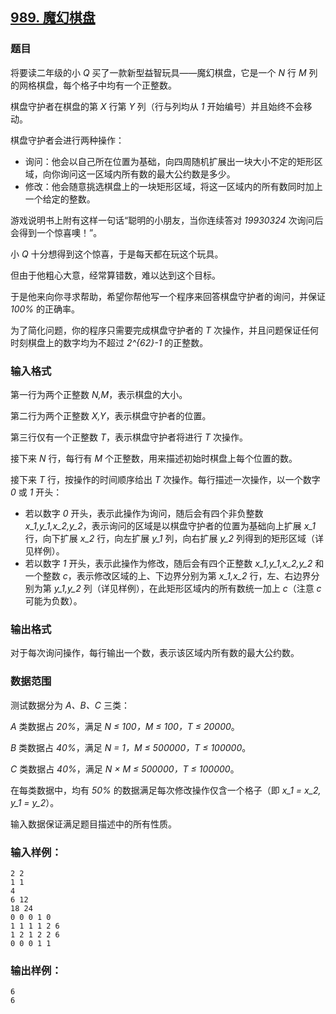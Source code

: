 ## [989. 魔幻棋盘](https://www.acwing.com/problem/content/991/)

### 题目

将要读二年级的小 *Q* 买了一款新型益智玩具——魔幻棋盘，它是一个 *N* 行 *M* 列的网格棋盘，每个格子中均有一个正整数。

棋盘守护者在棋盘的第 *X* 行第 *Y* 列（行与列均从 *1* 开始编号）并且始终不会移动。

棋盘守护者会进行两种操作：

- 询问：他会以自己所在位置为基础，向四周随机扩展出一块大小不定的矩形区域，向你询问这一区域内所有数的最大公约数是多少。
- 修改：他会随意挑选棋盘上的一块矩形区域，将这一区域内的所有数同时加上一个给定的整数。

游戏说明书上附有这样一句话“聪明的小朋友，当你连续答对 *19930324* 次询问后会得到一个惊喜噢！”。

小 *Q* 十分想得到这个惊喜，于是每天都在玩这个玩具。

但由于他粗心大意，经常算错数，难以达到这个目标。

于是他来向你寻求帮助，希望你帮他写一个程序来回答棋盘守护者的询问，并保证 *100%* 的正确率。

为了简化问题，你的程序只需要完成棋盘守护者的 *T* 次操作，并且问题保证任何时刻棋盘上的数字均为不超过 *2^{62}-1* 的正整数。

### 输入格式

第一行为两个正整数 *N,M*，表示棋盘的大小。

第二行为两个正整数 *X,Y*，表示棋盘守护者的位置。

第三行仅有一个正整数 *T*，表示棋盘守护者将进行 *T* 次操作。

接下来 *N* 行，每行有 *M* 个正整数，用来描述初始时棋盘上每个位置的数。

接下来 *T* 行，按操作的时间顺序给出 *T* 次操作。每行描述一次操作，以一个数字 *0* 或 *1* 开头：

- 若以数字 *0* 开头，表示此操作为询问，随后会有四个非负整数 *x_1,y_1,x_2,y_2*，表示询问的区域是以棋盘守护者的位置为基础向上扩展 *x_1* 行，向下扩展 *x_2* 行，向左扩展 *y_1* 列，向右扩展 *y_2* 列得到的矩形区域（详见样例）。
- 若以数字 *1* 开头，表示此操作为修改，随后会有四个正整数 *x_1,y_1,x_2,y_2* 和一个整数 *c*，表示修改区域的上、下边界分别为第 *x_1,x_2* 行，左、右边界分别为第 *y_1,y_2* 列（详见样例），在此矩形区域内的所有数统一加上 *c*（注意 *c* 可能为负数）。

### 输出格式

对于每次询问操作，每行输出一个数，表示该区域内所有数的最大公约数。

### 数据范围

测试数据分为 *A、B、C* 三类：

*A* 类数据占 *20%*，满足 *N ≤ 100，M ≤ 100，T ≤ 20000*。

*B* 类数据占 *40%*，满足 *N = 1，M ≤ 500000，T ≤ 100000*。

*C* 类数据占 *40%*，满足 *N × M ≤ 500000，T ≤ 100000*。

在每类数据中，均有 *50%* 的数据满足每次修改操作仅含一个格子（即 *x_1 = x_2, y_1 = y_2*）。

输入数据保证满足题目描述中的所有性质。

### 输入样例：

```
2 2
1 1
4
6 12
18 24
0 0 0 1 0
1 1 1 1 2 6
1 2 1 2 2 6
0 0 0 1 1
```

### 输出样例：

```
6
6
```
